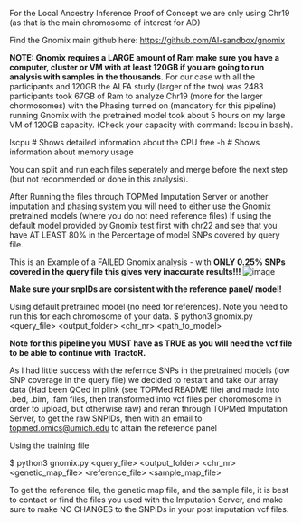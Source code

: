 For the Local Ancestry Inference Proof of Concept we are only using Chr19 (as that is the main chromosome of interest for AD)

Find the Gnomix main github here: https://github.com/AI-sandbox/gnomix

**NOTE: Gnomix requires a LARGE amount of Ram make sure you have a computer, cluster or VM with at least 120GB if you are going to run analysis with samples in the thousands.**
For our case with all the participants and 120GB the ALFA study (larger of the two) was 2483 participants took 67GB of Ram to analyze Chr19 (more for the larger chormosomes) with the Phasing turned on (mandatory for this pipeline) running Gnomix with the pretrained model took about 5 hours on my large VM of 120GB capacity. (Check your capacity with command: lscpu in bash).

lscpu        # Shows detailed information about the CPU
free -h      # Shows information about memory usage

You can split and run each files seperately and merge before the next step (but not recommended or done in this analysis). 

After Running the files through TOPMed Imputation Server or another imputation and phasing system you will need to either use the Gnomix pretrained models (where you do not need reference files)
If using the default model provided by Gnomix test first with chr22 and see that you have AT LEAST 80% in the Percentage of model SNPs covered by query file.

This is an Example of a FAILED Gnomix analysis - with **ONLY 0.25% SNPs covered in the query file this gives very inaccurate results!!!**
![image](https://github.com/user-attachments/assets/48e48aba-40b0-47ca-ab92-f5dfe3ed79ba)

**Make sure your snpIDs are consistent with the reference panel/ model!**

Using default pretrained model (no need for references). Note you need to run this for each chromosome of your data. 
$ python3 gnomix.py <query_file> <output_folder> <chr_nr> <phase> <path_to_model> 

**Note for this pipeline you MUST have <phase> as TRUE as you will need the vcf file to be able to continue with TractoR.**

As I had little success with the refernce SNPs in the pretrained models (low SNP coverage in the query file) we decided to restart and take our array data (Had been QCed in plink (see TOPMed README file) and made into .bed, .bim, .fam files, then transformed into vcf files per choromosome in order to upload, but otherwise raw) and reran through TOPMed Imputation Server, to get the raw SNPIDs, then with an email to 	topmed.omics@umich.edu to attain the reference panel 

Using the training file

$ python3 gnomix.py <query_file> <output_folder> <chr_nr> <phase> <genetic_map_file> <reference_file> <sample_map_file>

To get the reference file, the genetic map file, and the sample file, it is best to contact or find the files you used with the Imputation Server, and make sure to make NO CHANGES to the SNPIDs in your post imputation vcf files.

